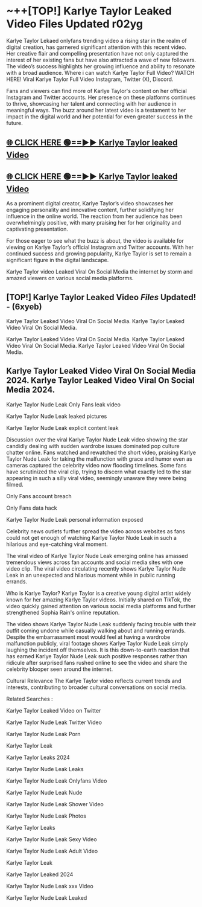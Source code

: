 # ~++[TOP!] Karlye Taylor Leaked Video Files Updated r02yg

 Karlye Taylor Lekaed onlyfans trending video a rising star in the realm of digital creation, has garnered significant attention with this recent video. Her creative flair and compelling presentation have not only captured the interest of her existing fans but have also attracted a wave of new followers. The video’s success highlights her growing influence and ability to resonate with a broad audience.
Where i can watch  Karlye Taylor Full Video? WATCH HERE! Viral  Karlye Taylor Full Video Instagram, Twitter (X), Discord.


Fans and viewers can find more of  Karlye Taylor's content on her official Instagram and Twitter accounts. Her presence on these platforms continues to thrive, showcasing her talent and connecting with her audience in meaningful ways. The buzz around her latest video is a testament to her impact in the digital world and her potential for even greater success in the future.


## [🌐 CLICK HERE 🟢==►►  Karlye Taylor leaked Video ](https://onlyclips.site?title=Karlye_Taylor&ref=git)

## [🌐 CLICK HERE 🟢==►►  Karlye Taylor leaked Video ](https://onlyclips.site?title=Karlye_Taylor&ref=git)


As a prominent digital creator,  Karlye Taylor’s video showcases her engaging personality and innovative content, further solidifying her influence in the online world. The reaction from her audience has been overwhelmingly positive, with many praising her for her originality and captivating presentation.

For those eager to see what the buzz is about, the video is available for viewing on  Karlye Taylor’s official Instagram and Twitter accounts. With her continued success and growing popularity,  Karlye Taylor is set to remain a significant figure in the digital landscape.


  Karlye Taylor video Leaked Viral On Social Media the internet by storm and amazed viewers on various social media platforms.


## [TOP!]  Karlye Taylor Leaked Video *Files* Updated! - (6xyeb) 

 Karlye Taylor Leaked Video Viral On Social Media. Karlye Taylor Leaked Video Viral On Social Media.

 Karlye Taylor Leaked Video Viral On Social Media. Karlye Taylor Leaked Video Viral On Social Media. Karlye Taylor Leaked Video Viral On Social Media.


##  Karlye Taylor Leaked Video Viral On Social Media 2024. Karlye Taylor Leaked Video Viral On Social Media 2024.
 Karlye Taylor Nude Leak Only Fans leak video

 Karlye Taylor Nude Leak leaked pictures

 Karlye Taylor Nude Leak explicit content leak

Discussion over the viral  Karlye Taylor Nude Leak video showing the star candidly dealing with sudden wardrobe issues dominated pop culture chatter online. Fans watched and rewatched the short video, praising  Karlye Taylor Nude Leak for taking the malfunction with grace and humor even as cameras captured the celebrity video now flooding timelines. Some fans have scrutinized the viral clip, trying to discern what exactly led to the star appearing in such a silly viral video, seemingly unaware they were being filmed.


Only Fans account breach

Only Fans data hack

 Karlye Taylor Nude Leak personal information exposed

Celebrity news outlets further spread the video across websites as fans could not get enough of watching  Karlye Taylor Nude Leak in such a hilarious and eye-catching viral moment.


The viral video of  Karlye Taylor Nude Leak emerging online has amassed tremendous views across fan accounts and social media sites with one video clip. The viral video circulating recently shows  Karlye Taylor Nude Leak in an unexpected and hilarious moment while in public running errands.


Who is  Karlye Taylor?  Karlye Taylor is a creative young digital artist widely known for her amazing  Karlye Taylor videos. Initially shared on TikTok, the video quickly gained attention on various social media platforms and further strengthened Sophia Rain's online reputation.

The video shows  Karlye Taylor Nude Leak suddenly facing trouble with their outfit coming undone while casually walking about and running errands. Despite the embarrassment most would feel at having a wardrobe malfunction publicly, viral footage shows  Karlye Taylor Nude Leak simply laughing the incident off themselves. It is this down-to-earth reaction that has earned  Karlye Taylor Nude Leak such positive responses rather than ridicule after surprised fans rushed online to see the video and share the celebrity blooper seen around the internet.

Cultural Relevance The  Karlye Taylor video reflects current trends and interests, contributing to broader cultural conversations on social media.

Related Searches :

 Karlye Taylor Leaked Video on Twitter

 Karlye Taylor Nude Leak Twitter Video

 Karlye Taylor Nude Leak Porn

 Karlye Taylor Leak 

 Karlye Taylor Leaks 2024

 Karlye Taylor Nude Leak Leaks

 Karlye Taylor Nude Leak Onlyfans Video

 Karlye Taylor Nude Leak Nude

 Karlye Taylor Nude Leak Shower Video

 Karlye Taylor Nude Leak Photos

 Karlye Taylor Leaks

 Karlye Taylor Nude Leak Sexy Video

 Karlye Taylor Nude Leak Adult Video

 Karlye Taylor Leak

 Karlye Taylor Leaked 2024

 Karlye Taylor Nude Leak xxx Video

 Karlye Taylor Nude Leak Leaked